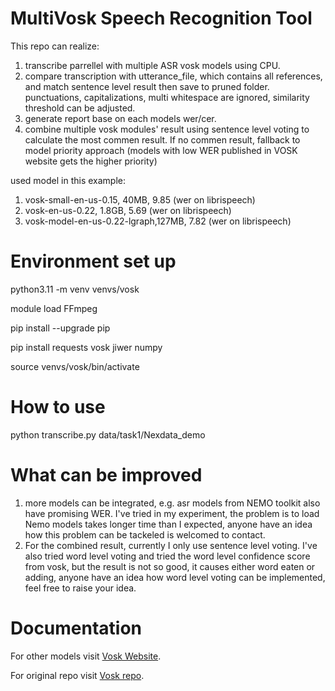 # MultiVosk Speech Recognition Tool

This repo can realize: 
1. transcribe parrellel with multiple ASR vosk models using CPU.
2. compare transcription with utterance_file, which contains all references, and match sentence level result then save to pruned folder. punctuations, capitalizations, multi whitespace are ignored, similarity threshold can be adjusted.
3. generate report base on each models wer/cer.
4. combine multiple vosk modules' result using sentence level voting to calculate the most commen result. If no commen result, fallback to model priority approach (models with low WER published in VOSK website gets the higher priority)

used model in this example: 
1. vosk-small-en-us-0.15, 40MB, 9.85 (wer on librispeech)
2. vosk-en-us-0.22, 1.8GB, 5.69 (wer on librispeech)
3. vosk-model-en-us-0.22-lgraph,127MB, 7.82 (wer on librispeech)

# Environment set up 
python3.11 -m venv venvs/vosk

module load FFmpeg

pip install --upgrade pip

pip install requests vosk jiwer numpy

source venvs/vosk/bin/activate

# How to use 
python transcribe.py data/task1/Nexdata_demo

# What can be improved 
1. more models can be integrated, e.g. asr models from NEMO toolkit also have promising WER. I've tried in my experiment, the problem is to load Nemo models takes longer time than I expected, anyone have an idea how this problem can be tackeled is welcomed to contact. 
2. For the combined result, currently I only use sentence level voting. I've also tried word level voting and tried the word level confidence score from vosk, but the result is not so good, it causes either word eaten or adding, anyone have an idea how word level voting can be implemented, feel free to raise your idea. 

# Documentation
For other models visit [Vosk
Website](https://alphacephei.com/vosk/models).

For original repo visit [Vosk
repo](https://github.com/alphacep/vosk-api).


